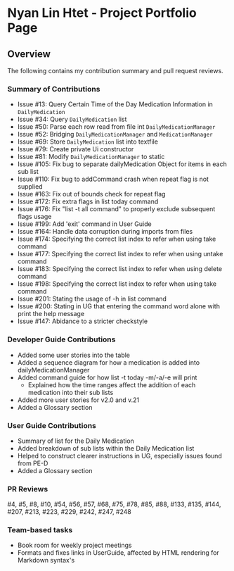 # Nyan Lin Htet - Project Portfolio Page

## Overview
The following contains my contribution summary and pull request reviews.

### Summary of Contributions
- Issue #13: Query Certain Time of the Day Medication Information in `DailyMedication`
- Issue #34: Query `DailyMedication` list
- Issue #50: Parse each row read from file int `DailyMedicationManager`
- Issue #52: Bridging `DailyMedicationManager` and `MedicationManager`
- Issue #69: Store `DailyMedication` list into textfile
- Issue #79: Create private Ui constructor
- Issue #81: Modify `DailyMedicationManager` to static
- Issue #105: Fix bug to separate dailyMedication Object for items in each sub list
- Issue #110: Fix bug to addCommand crash when repeat flag is not supplied
- Issue #163: Fix out of bounds check for repeat flag
- Issue #172: Fix extra flags in list today command 
- Issue #176: Fix "list -t all command" to properly exclude subsequent flags usage
- Issue #199: Add 'exit' command in User Guide
- Issue #164: Handle data corruption during imports from files
- Issue #174: Specifying the correct list index to refer when using take command
- Issue #177: Specifying the correct list index to refer when using untake command
- Issue #183: Specifying the correct list index to refer when using delete command
- Issue #198: Specifying the correct list index to refer when using take command
- Issue #201: Stating the usage of -h in list command
- Issue #200: Stating in UG that entering the command word alone with print the help message
- Issue #147: Abidance to a stricter checkstyle


### Developer Guide Contributions
- Added some user stories into the table
- Added a sequence diagram for how a medication is added into dailyMedicationManager
- Added command guide for  how list -t today -m/-a/-e will print
  - Explained how the time ranges affect the addition of each medication into their sub lists
- Added more user stories for v2.0 and v.21
- Added a Glossary section 

### User Guide Contributions
- Summary of list for the Daily Medication
- Added breakdown of sub lists within the Daily Medication list
- Helped to construct clearer instructions in UG, especially issues found from PE-D
- Added a Glossary section

### PR Reviews
#4, #5, #8, #10, #54, #56, #57, #68, #75, #78, #85, #88, #133, #135, #144, #207, #213, #223,
#229, #242, #247, #248

### Team-based tasks
- Book room for weekly project meetings
- Formats and fixes links in UserGuide, affected by HTML rendering for Markdown syntax's